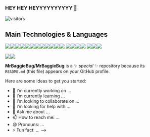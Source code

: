 ### HEY HEY HEYYYYYYYYYY 👋

![visitors](https://visitor-badge.glitch.me/badge?page_id=${MrBaggieBug}?page_id=page.idd)


## Main Technologies & Languages
<img src="https://img.shields.io/badge/-HTML5-E34F26?style=for-the-badge&logo=html5&logoColor=FFFFFF" /><img src="https://img.shields.io/badge/-CSS3-1572B6?style=for-the-badge&logo=css3&logoColor=FFFFFF" /><img src="https://img.shields.io/badge/-Bootstrap-563D7C?style=for-the-badge&logo=bootstrap&logoColor=FFFFFF" /><img src="https://img.shields.io/badge/-JavaScript-eed718?style=for-the-badge&logo=javascript&logoColor=FFFFFF" /><img src="https://img.shields.io/badge/-React-000000?style=for-the-badge&logo=react&logoColor=00c8ff" /><img src="http://img.shields.io/badge/-NestJS-D9224C?style=for-the-badge&logo=nestjs&logoColor=FFFFFF" /><img src="https://img.shields.io/badge/-TypeORM-E83524?style=for-the-badge" /><img src="http://img.shields.io/badge/-Git-F1502F?style=for-the-badge&logo=git&logoColor=FFFFFF" /><img src="https://img.shields.io/badge/-MySQL-F29111?style=for-the-badge&logo=mysql&logoColor=FFFFFF" /><img src="https://img.shields.io/badge/-SQLite-6CB9E1?style=for-the-badge&logo=sqlite&logoColor=FFFFFF" /><img src="https://img.shields.io/badge/-Docker-2391E6?style=for-the-badge&logo=docker&logoColor=FFFFFF" /><img src="https://img.shields.io/badge/-Redux-7248B6?style=for-the-badge&logo=redux&logoColor=FFFFFF" />
<img src="https://img.shields.io/badge/-Svelte-FF3E00?style=for-the-badge&logo=svelte&logoColor=FFFFFF" /><img src="https://img.shields.io/badge/-Jest-C64414?style=for-the-badge&logo=jest&logoColor=FFFFFF" /><img src="https://img.shields.io/badge/-Node.js-3C873A?style=for-the-badge&logo=node.js&logoColor=FFFFFF" /><img src="https://img.shields.io/badge/-Yarn-2B8AB5?style=for-the-badge&logo=yarn&logoColor=FFFFFF" /> <img src="https://img.shields.io/badge/-Express.js-787878?style=for-the-badge" /><img src="https://img.shields.io/badge/-Socket.IO-FFFFFF?style=for-the-badge&logo=socket.io&logoColor=000000" /><img src="http://img.shields.io/badge/-TypeScript-2F74C0?style=for-the-badge&logo=typescript&logoColor=FFFFFF" />


<img src="https://github-readme-stats.vercel.app/api?username=MrBaggieBug&count_private=true&show_icons=true&theme=dark" align="center" /><img src="https://github-readme-stats.vercel.app/api/top-langs/?username=MrBaggieBug&theme=dark&layout=compact&hide border=true" align="center" />
<!--
<!--START_SECTION:waka-->
<!--END_SECTION:waka-->

**MrBaggieBug/MrBaggieBug** is a ✨ _special_ ✨ repository because its `README.md` (this file) appears on your GitHub profile.

Here are some ideas to get you started:

- 🔭 I’m currently working on ...
- 🌱 I’m currently learning ...
- 👯 I’m looking to collaborate on ...
- 🤔 I’m looking for help with ...
- 💬 Ask me about ...
- 📫 How to reach me: ...
- 😄 Pronouns: ...
- ⚡ Fun fact: ...
-->
